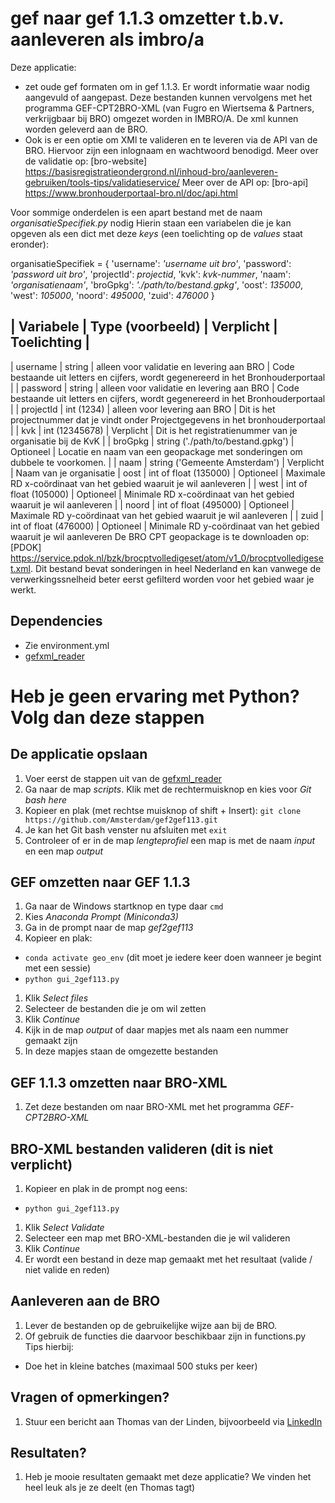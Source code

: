# gef naar gef 1.1.3 omzetter t.b.v. aanleveren als imbro/a
Deze applicatie:
* zet oude gef formaten om in gef 1.1.3. Er wordt informatie waar nodig aangevuld of aangepast. Deze bestanden kunnen vervolgens met het programma GEF-CPT2BRO-XML (van Fugro en Wiertsema & Partners, verkrijgbaar bij BRO) omgezet worden in IMBRO/A. De xml kunnen worden geleverd aan de BRO.
* Ook is er een optie om XMl te valideren en te leveren via de API van de BRO. Hiervoor zijn een inlognaam en wachtwoord benodigd.
Meer over de validatie op: [bro-website] https://basisregistratieondergrond.nl/inhoud-bro/aanleveren-gebruiken/tools-tips/validatieservice/
Meer over de API op: [bro-api] https://www.bronhouderportaal-bro.nl/doc/api.html

Voor sommige onderdelen is een apart bestand met de naam _organisatieSpecifiek.py_ nodig
Hierin staan een variabelen die je kan opgeven als een dict met deze _keys_ (een toelichting op de _values_ staat eronder):

organisatieSpecifiek = {
    'username': _'username uit bro'_,
    'password': _'password uit bro'_,
    'projectId': _projectid_,
    'kvk': _kvk-nummer_,
    'naam': _'organisatienaam'_,
    'broGpkg': _'./path/to/bestand.gpkg'_,
    'oost': _135000_,
    'west': _105000_,
    'noord': _495000_,
    'zuid': _476000_
}


| Variabele | Type (voorbeeld) | Verplicht | Toelichting |
---------------------------
| username | string | alleen voor validatie en levering aan BRO | Code bestaande uit letters en cijfers, wordt gegenereerd in het Bronhouderportaal |
| password | string | alleen voor validatie en levering aan BRO | Code bestaande uit letters en cijfers, wordt gegenereerd in het Bronhouderportaal |
| projectId | int (1234) | alleen voor levering aan BRO | Dit is het projectnummer dat je vindt onder Projectgegevens in het bronhouderportaal |
| kvk | int (12345678) | Verplicht | Dit is het registratienummer van je organisatie bij de KvK |
| broGpkg | string ('./path/to/bestand.gpkg') | Optioneel | Locatie en naam van een geopackage met sonderingen om dubbele te voorkomen. |
| naam | string ('Gemeente Amsterdam') | Verplicht | Naam van je organisatie
| oost | int of float (135000) | Optioneel | Maximale RD x-coördinaat van het gebied waaruit je wil aanleveren |
| west | int of float (105000) | Optioneel | Minimale RD x-coördinaat van het gebied waaruit je wil aanleveren |
| noord | int of float (495000) | Optioneel | Maximale RD y-coördinaat van het gebied waaruit je wil aanleveren |
| zuid | int of float (476000) | Optioneel | Minimale RD y-coördinaat van het gebied waaruit je wil aanleveren
De BRO CPT geopackage is te downloaden op: [PDOK] https://service.pdok.nl/bzk/brocptvolledigeset/atom/v1_0/brocptvolledigeset.xml. Dit bestand bevat sonderingen in heel Nederland en kan vanwege de verwerkingssnelheid beter eerst gefilterd worden voor het gebied waar je werkt.

## Dependencies
* Zie environment.yml
* [gefxml_reader](https://github.com/Amsterdam/gefxml_viewer)

# Heb je geen ervaring met Python? Volg dan deze stappen

## De applicatie opslaan
1. Voer eerst de stappen uit van de [gefxml_reader](https://github.com/Amsterdam/gefxml_viewer)
1. Ga naar de map _scripts_. Klik met de rechtermuisknop en kies voor _Git bash here_
1. Kopieer en plak (met rechtse muisknop of shift + Insert):
`git clone https://github.com/Amsterdam/gef2gef113.git`
1. Je kan het Git bash venster nu afsluiten met `exit`
1. Controleer of er in de map _lengteprofiel_ een map is met de naam _input_ en een map _output_

## GEF omzetten naar GEF 1.1.3
1. Ga naar de Windows startknop en type daar `cmd`
1. Kies _Anaconda Prompt (Miniconda3)_
1. Ga in de prompt naar de map _gef2gef113_ 
1. Kopieer en plak:
* `conda activate geo_env` (dit moet je iedere keer doen wanneer je begint met een sessie)
* `python gui_2gef113.py`
1. Klik _Select files_
1. Selecteer de bestanden die je om wil zetten
1. Klik _Continue_
1. Kijk in de map _output_ of daar mapjes met als naam een nummer gemaakt zijn
1. In deze mapjes staan de omgezette bestanden

## GEF 1.1.3 omzetten naar BRO-XML
1. Zet deze bestanden om naar BRO-XML met het programma _GEF-CPT2BRO-XML_

## BRO-XML bestanden valideren (dit is niet verplicht)
1. Kopieer en plak in de prompt nog eens:
* `python gui_2gef113.py`
1. Klik _Select Validate_
1. Selecteer een map met BRO-XML-bestanden die je wil valideren
1. Klik _Continue_
1. Er wordt een bestand in deze map gemaakt met het resultaat (valide / niet valide en reden)

## Aanleveren aan de BRO
1. Lever de bestanden op de gebruikelijke wijze aan bij de BRO. 
2. Of gebruik de functies die daarvoor beschikbaar zijn in functions.py
Tips hierbij:
* Doe het in kleine batches (maximaal 500 stuks per keer)

## Vragen of opmerkingen?
1. Stuur een bericht aan Thomas van der Linden, bijvoorbeeld via [LinkedIn](https://www.linkedin.com/in/tjmvanderlinden/)

## Resultaten?
1. Heb je mooie resultaten gemaakt met deze applicatie? We vinden het heel leuk als je ze deelt (en Thomas tagt)
